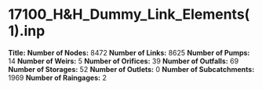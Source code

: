 # 17100_H&H_Dummy_Link_Elements(1).inp
**Title:** 
**Number of Nodes:** 8472
**Number of Links:** 8625
**Number of Pumps:** 14
**Number of Weirs:** 5
**Number of Orifices:** 39
**Number of Outfalls:** 69
**Number of Storages:** 52
**Number of Outlets:** 0
**Number of Subcatchments:** 1969
**Number of Raingages:** 2
